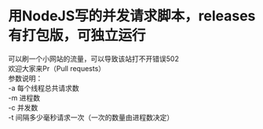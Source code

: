 # 用NodeJS写的并发请求脚本，releases有打包版，可独立运行
可以刷一个小网站的流量，可以导致该站打不开错误502  
欢迎大家来Pr（Pull requests）  
参数说明：  
-a 每个线程总共请求数  
-m 进程数  
-c 并发数  
-t 间隔多少毫秒请求一次（一次的数量由进程数决定）  
